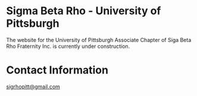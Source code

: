 # Sigma Beta Rho - University of Pittsburgh
The website for the University of Pittsburgh Associate Chapter of Siga Beta Rho Fraternity Inc. is currently under construction.

# Contact Information
sigrhopitt@gmail.com
